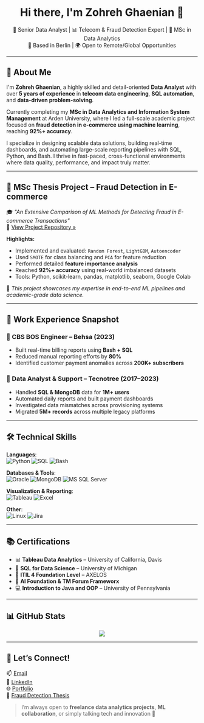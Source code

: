 
<h1 align="center">Hi there, I'm Zohreh Ghaenian 👋</h1>

<p align="center">
  🎯 Senior Data Analyst | 📊 Telecom & Fraud Detection Expert | 🧠 MSc in Data Analytics <br>
  📍 Based in Berlin | 🌍 Open to Remote/Global Opportunities
</p>

---

## 🧭 About Me

I'm **Zohreh Ghaenian**, a highly skilled and detail-oriented **Data Analyst** with over **5 years of experience** in **telecom data engineering**, **SQL automation**, and **data-driven problem-solving**.

Currently completing my **MSc in Data Analytics and Information System Management** at Arden University, where I led a full-scale academic project focused on **fraud detection in e-commerce using machine learning**, reaching **92%+ accuracy**.

I specialize in designing scalable data solutions, building real-time dashboards, and automating large-scale reporting pipelines with SQL, Python, and Bash. I thrive in fast-paced, cross-functional environments where data quality, performance, and impact truly matter.

---

## 🧪 MSc Thesis Project – Fraud Detection in E-commerce

🎓 _"An Extensive Comparison of ML Methods for Detecting Fraud in E-commerce Transactions"_  
📁 [View Project Repository »](https://github.com/ZohrehG/Fraud-Detection-MSc-Project)

**Highlights:**
- Implemented and evaluated: `Random Forest`, `LightGBM`, `Autoencoder`
- Used `SMOTE` for class balancing and `PCA` for feature reduction
- Performed detailed **feature importance analysis**
- Reached **92%+ accuracy** using real-world imbalanced datasets
- Tools: Python, scikit-learn, pandas, matplotlib, seaborn, Google Colab

📌 *This project showcases my expertise in end-to-end ML pipelines and academic-grade data science.*

---

## 💼 Work Experience Snapshot

### 📍 CBS BOS Engineer – Behsa (2023)
- Built real-time billing reports using **Bash + SQL**
- Reduced manual reporting efforts by **80%**
- Identified customer payment anomalies across **200K+ subscribers**

### 📍 Data Analyst & Support – Tecnotree (2017–2023)
- Handled **SQL & MongoDB** data for **1M+ users**
- Automated daily reports and built payment dashboards
- Investigated data mismatches across provisioning systems
- Migrated **5M+ records** across multiple legacy platforms

---

## 🛠️ Technical Skills

**Languages**:  
![Python](https://img.shields.io/badge/-Python-3776AB?style=for-the-badge&logo=python&logoColor=white)
![SQL](https://img.shields.io/badge/-SQL-003B57?style=for-the-badge&logo=postgresql&logoColor=white)
![Bash](https://img.shields.io/badge/-Bash-4EAA25?style=for-the-badge&logo=gnu-bash&logoColor=white)

**Databases & Tools**:  
![Oracle](https://img.shields.io/badge/-Oracle-F80000?style=for-the-badge&logo=oracle&logoColor=white)
![MongoDB](https://img.shields.io/badge/-MongoDB-47A248?style=for-the-badge&logo=mongodb&logoColor=white)
![MS SQL Server](https://img.shields.io/badge/-MS_SQL-blue?style=for-the-badge&logo=microsoftsqlserver&logoColor=white)

**Visualization & Reporting**:  
![Tableau](https://img.shields.io/badge/-Tableau-E97627?style=for-the-badge&logo=tableau&logoColor=white)
![Excel](https://img.shields.io/badge/-Excel-217346?style=for-the-badge&logo=microsoft-excel&logoColor=white)

**Other**:  
![Linux](https://img.shields.io/badge/-Linux-black?style=for-the-badge&logo=linux)
![Jira](https://img.shields.io/badge/-Jira-0052CC?style=for-the-badge&logo=jira&logoColor=white)

---

## 📚 Certifications

- 📊 **Tableau Data Analytics** – University of California, Davis  
- 🧠 **SQL for Data Science** – University of Michigan  
- 🔐 **ITIL 4 Foundation Level** – AXELOS  
- 🤖 **AI Foundation & TM Forum Frameworx**  
- 💻 **Introduction to Java and OOP** – University of Pennsylvania

---

## 📊 GitHub Stats

<p align="center">
  <img src="https://github-readme-stats.vercel.app/api?username=ZohrehG&show_icons=true&theme=tokyonight&hide_title=false&count_private=true" />
</p>

---

## 🤝 Let’s Connect!

📫 [Email](mailto:zohreh.ghaenian@gmail.com)  
🔗 [LinkedIn](https://www.linkedin.com/in/zohrehghaenian)  
🌐 [Portfolio](https://marziehqainian.github.io/Portfolio/)  
📁 [Fraud Detection Thesis](https://github.com/ZohrehG/Fraud-Detection-MSc-Project)

> I’m always open to **freelance data analytics projects**, **ML collaboration**, or simply talking tech and innovation 🚀
